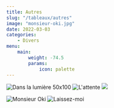 ```yaml
---
title: Autres 
slug: "/tableaux/autres"
image: "monsieur-oki.jpg"
date: 2022-03-03
categories:
    - Divers
menu:
    main: 
        weight: -74.5
        params:
            icon: palette
---
```


![Dans la lumière 50x100](dans-la-lumiere.jpg) ![L'attente](lattente.jpg) ![](autres3.jpg)

![Monsieur Oki](monsieur-oki.jpg) ![Laissez-moi](laissez-moi.jpg)

